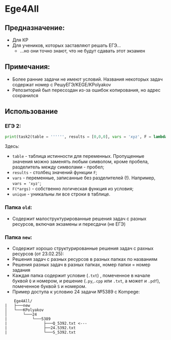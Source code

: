 # Ege4All
## Предназначение:
- Для КР
- Для учеников, которых заставляют решать ЕГЭ...
  - ...но они точно знают, что не будут сдавать этот экзамен
## Примечания:
- Более ранние задачи не имеют условий. Названия некоторых задач содержат номер с РешуЕГЭ/KEGE/KPolyakov
- Репозиторий был пересоздан из-за ошибок копирования, но адрес сохранился
## Использование
### ЕГЭ 2:
```py
print(task2(table = '''''', results = [0,0,0], vars = 'xyz', F = lambda x,y,z: x==y==z, unique = True))
```
Здесь:
  - ```table``` - таблица истинности для переменных. Пропущенные значения можно заменять любым символом, кроме пробела, разделитель между символами - пробел;
  - ```results``` - столбец значений функции ```F```;
  - ```vars``` - переменные, записанные без разделителей (!). Например, ```vars = 'xyz'```;
  - ```F(*args)``` - собственно логическая функция из условия;
  - ```unique``` - уникальны ли все строки в таблице.
### Папка ```old```:
- Содержит малоструктурированные решения задач с разных ресурсов, включая экзамены и пересдачи (не ЕГЭ)
### Папка ```new```:
- Содержит хорошо структурированные решения задач с рахных ресурсов (от 23.02.25):
 - Решения задач с разных ресурсов в разных папках по названиям
 - Решения разных задач в разных папках, номер папки = номер задания
 - Каждая папка содержит условие (```.txt```) , помеченное в начале буквой ```Q``` и номером, и решение (```.py```,```.cpp``` или ```.txt```, а может и ```.pdf```), помеченное буквой ```S``` и номером.
 - Пример доступа к условию 24 задачи №5389 с Kompege:
 ```
     Ege4All/
 |   ├───new
 │   └───KPolyakov
 │       └───24
 |           └───5389
 |                ├───Q_5392.txt <---
 |                ├──24.5392.txt
 |                └───S_5392.txt
  ```